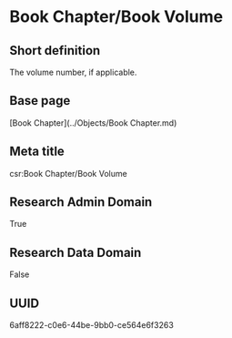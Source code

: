 # Book Chapter/Book Volume
## Short definition
The volume number, if applicable.
## Base page
[Book Chapter](../Objects/Book Chapter.md)
## Meta title
csr:Book Chapter/Book Volume
## Research Admin Domain
True
## Research Data Domain
False
## UUID
6aff8222-c0e6-44be-9bb0-ce564e6f3263
